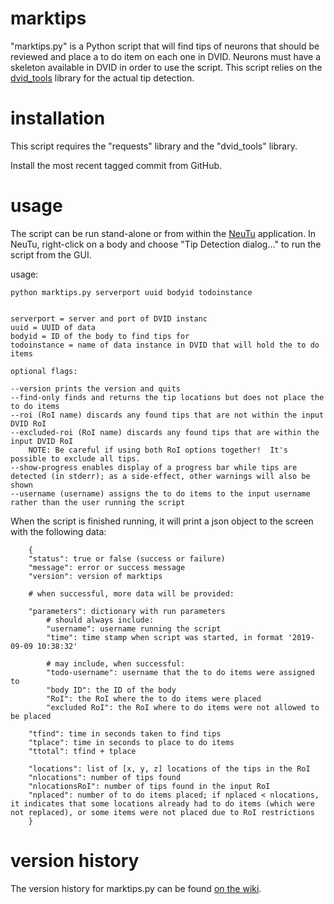 # marktips

"marktips.py" is a Python script that will find tips of neurons that should be reviewed and place a to do item on each one in DVID. Neurons must have a skeleton available in DVID in order to use the script. This script relies on the [dvid_tools](https://github.com/flyconnectome/dvid_tools) library for the actual tip detection.

# installation

This script requires the "requests" library and the "dvid_tools" library.

Install the most recent tagged commit from GitHub.  

# usage

The script can be run stand-alone or from within the [NeuTu](https://github.com/janelia-flyem/NeuTu) application. In NeuTu, right-click on a body and choose "Tip Detection dialog..." to run the script from the GUI.

usage:

```
python marktips.py serverport uuid bodyid todoinstance


serverport = server and port of DVID instanc
uuid = UUID of data
bodyid = ID of the body to find tips for
todoinstance = name of data instance in DVID that will hold the to do items

optional flags:

--version prints the version and quits
--find-only finds and returns the tip locations but does not place the to do items
--roi (RoI name) discards any found tips that are not within the input DVID RoI
--excluded-roi (RoI name) discards any found tips that are within the input DVID RoI
    NOTE: Be careful if using both RoI options together!  It's possible to exclude all tips.
--show-progress enables display of a progress bar while tips are detected (in stderr); as a side-effect, other warnings will also be shown
--username (username) assigns the to do items to the input username rather than the user running the script
```

When the script is finished running, it will print a json object to the screen with the following data:

```
    {
    "status": true or false (success or failure)
    "message": error or success message
    "version": version of marktips 

    # when successful, more data will be provided:

    "parameters": dictionary with run parameters
        # should always include:
        "username": username running the script
        "time": time stamp when script was started, in format '2019-09-09 10:38:32'

        # may include, when successful:
        "todo-username": username that the to do items were assigned to
        "body ID": the ID of the body
        "RoI": the RoI where the to do items were placed
        "excluded RoI": the RoI where to do items were not allowed to be placed

    "tfind": time in seconds taken to find tips
    "tplace": time in seconds to place to do items
    "ttotal": tfind + tplace

    "locations": list of [x, y, z] locations of the tips in the RoI
    "nlocations": number of tips found
    "nlocationsRoI": number of tips found in the input RoI
    "nplaced": number of to do items placed; if nplaced < nlocations, it indicates that some locations already had to do items (which were not replaced), or some items were not placed due to RoI restrictions
    }
```

# version history

The version history for marktips.py can be found [on the wiki](https://github.com/janelia-flyem/marktips/wiki/Version-history).